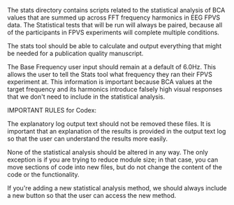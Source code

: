 The stats directory contains scripts related to the statistical
analysis of BCA values that are summed up across FFT frequency harmonics
in EEG FPVS data. The Statistical tests that will be run will always
be paired, because all of the participants in FPVS experiments will 
complete multiple conditions. 

The stats tool should be able to calculate and output everything 
that might be needed for a publication quality manuscript. 

The Base Frequency user input should remain at a default of 6.0Hz. This allows 
the user to tell the Stats tool what frequency they ran their FPVS experiment at. 
This information is important because BCA values at the target frequency and its 
harmonics introduce falsely high visual responses that we don't need to include 
in the statistical analysis. 

IMPORTANT RULES for Codex:

The explanatory log output text should not be removed these files. 
It is important that an explanation of the results is provided in the output text
log so that the user can understand the results more easily. 

None of the statistical analysis should be altered in any way. The only exception is
if you are trying to reduce module size; in that case, you can move sections of code 
into new files, but do not change the content of the code or the functionality. 

If you're adding a new statistical analysis method, we should always include a new
button so that the user can access the new method. 
